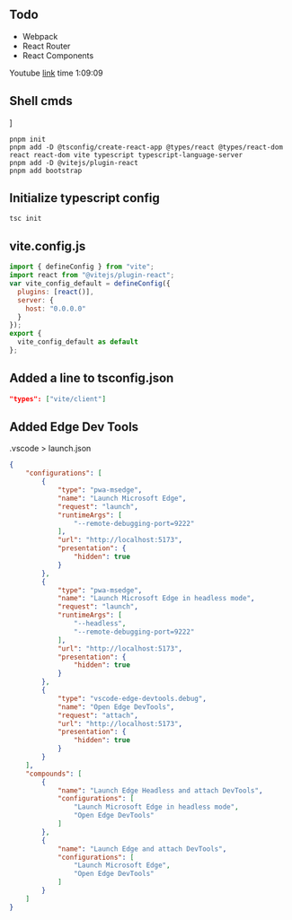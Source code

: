 ## Todo

- Webpack
- React Router
- React Components

Youtube [link](https://www.youtube.com/watch?v=u6gSSpfsoOQ) time 1:09:09

## Shell cmds

]

```shell
pnpm init
pnpm add -D @tsconfig/create-react-app @types/react @types/react-dom react react-dom vite typescript typescript-language-server
pnpm add -D @vitejs/plugin-react
pnpm add bootstrap
```

## Initialize typescript config

```shell
tsc init
```

## vite.config.js

```javascript
import { defineConfig } from "vite";
import react from "@vitejs/plugin-react";
var vite_config_default = defineConfig({
  plugins: [react()],
  server: {
    host: "0.0.0.0"
  }
});
export {
  vite_config_default as default
};
```

## Added a line to tsconfig.json

```json
"types": ["vite/client"]
```

## Added Edge Dev Tools

  .vscode > launch.json

```json
{
    "configurations": [
        {
            "type": "pwa-msedge",
            "name": "Launch Microsoft Edge",
            "request": "launch",
            "runtimeArgs": [
                "--remote-debugging-port=9222"
            ],
            "url": "http://localhost:5173",
            "presentation": {
                "hidden": true
            }
        },
        {
            "type": "pwa-msedge",
            "name": "Launch Microsoft Edge in headless mode",
            "request": "launch",
            "runtimeArgs": [
                "--headless",
                "--remote-debugging-port=9222"
            ],
            "url": "http://localhost:5173",
            "presentation": {
                "hidden": true
            }
        },
        {
            "type": "vscode-edge-devtools.debug",
            "name": "Open Edge DevTools",
            "request": "attach",
            "url": "http://localhost:5173",
            "presentation": {
                "hidden": true
            }
        }
    ],
    "compounds": [
        {
            "name": "Launch Edge Headless and attach DevTools",
            "configurations": [
                "Launch Microsoft Edge in headless mode",
                "Open Edge DevTools"
            ]
        },
        {
            "name": "Launch Edge and attach DevTools",
            "configurations": [
                "Launch Microsoft Edge",
                "Open Edge DevTools"
            ]
        }
    ]
}
```
